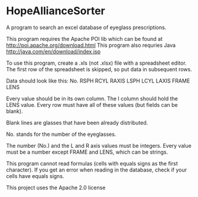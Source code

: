 HopeAllianceSorter
==================

A program to search an excel database of eyeglass prescriptions.

This program requires the Apache POI lib which can be found at http://poi.apache.org/download.html
This program also requries Java http://java.com/en/download/index.jsp

To use this program, create a .xls (not .xlsx) file with a spreadsheet editor.
The first row of the spreadsheet is skipped, so put data in subsequent rows.

Data should look like this:
No.	RSPH	RCYL	RAXIS	LSPH	LCYL	LAXIS	FRAME	LENS

Every value should be in its own column.  The I column should hold the LENS value.
Every row must have all of these values (but fields can be blank).

Blank lines are glasses that have been already distributed.

No. stands for the number of the eyeglasses.

The number (No.) and the L and R axis values must be integers.
Every value must be a number except FRAME and LENS, which can be strings.

This program cannot read formulas (cells with equals signs as the first character).
If you get an error when reading in the database, check if your cells have equals signs.

This project uses the Apache 2.0 license
